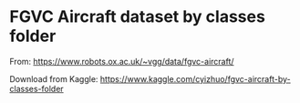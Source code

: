 # FGVC Aircraft dataset by classes folder
From: https://www.robots.ox.ac.uk/~vgg/data/fgvc-aircraft/

Download from Kaggle: https://www.kaggle.com/cyizhuo/fgvc-aircraft-by-classes-folder


